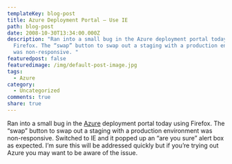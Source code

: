 ```yaml
---
templateKey: blog-post
title: Azure Deployment Portal – Use IE
path: blog-post
date: 2008-10-30T13:34:00.000Z
description: "Ran into a small bug in the Azure deployment portal today using
  Firefox. The “swap” button to swap out a staging with a production environment
  was non-responsive. "
featuredpost: false
featuredimage: /img/default-post-image.jpg
tags:
  - Azure
category:
  - Uncategorized
comments: true
share: true
---
```

Ran into a small bug in the [Azure](http://azure.com/) deployment portal today using Firefox. The “swap” button to swap out a staging with a production environment was non-responsive. Switched to IE and it popped up an “are you sure” alert box as expected. I’m sure this will be addressed quickly but if you’re trying out Azure you may want to be aware of the issue.